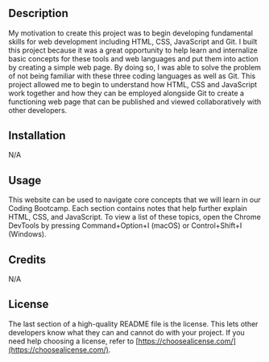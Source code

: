 # <Prework Study Guide Webpage>

## Description
My motivation to create this project was to begin developing fundamental skills for web development including HTML, CSS, JavaScript and Git. I built this project because it was a great opportunity to help learn and internalize basic concepts for these tools and web languages and put them into action by creating a simple web page. By doing so, I was able to solve the problem of not being familiar with these three coding languages as well as Git. This project allowed me to begin to understand how HTML, CSS and JavaScript work together and how they can be employed alongside Git to create a functioning web page that can be published and viewed collaboratively with other developers. 

## Installation
N/A

## Usage

This website can be used to navigate core concepts that we will learn in our Coding Bootcamp. Each section contains notes that help further explain HTML, CSS, and JavaScript. To view a list of these topics, open the Chrome DevTools by pressing Command+Option+I (macOS) or Control+Shift+I (Windows). 


## Credits
N/A

## License

The last section of a high-quality README file is the license. This lets other developers know what they can and cannot do with your project. If you need help choosing a license, refer to [https://choosealicense.com/](https://choosealicense.com/).